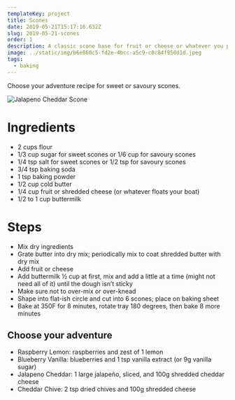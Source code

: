```yaml
---
templateKey: project
title: Scones
date: 2019-05-21T15:17:16.632Z
slug: 2019-05-21-scones
order: 1
description: A classic scone base for fruit or cheese or whatever you please.
image: ../static/img/b6e860c5-fd2e-4bcc-a5c9-c0c84f950d1d.jpeg
tags:
  - baking
---
```


Choose your adventure recipe for sweet or savoury scones.

![Jalapeno Cheddar Scone](images/20200227_130848-1024x768.jpg)

# Ingredients

- 2 cups flour
- 1/3 cup sugar for sweet scones or 1/6 cup for savoury scones
- 1/4 tsp salt for sweet scones or 1/2 tsp for savoury scones
- 3/4 tsp baking soda
- 1 tsp baking powder
- 1/2 cup cold butter
- 1/4 cup fruit or shredded cheese (or whatever floats your boat)
- 1/2 to 1 cup buttermilk

# Steps

- Mix dry ingredients
- Grate butter into dry mix; periodically mix to coat shredded butter with dry mix
- Add fruit or cheese
- Add buttermilk ½ cup at first, mix and add a little at a time (might not need all of it) until the dough isn’t sticky
- Make sure not to over-mix or over-knead
- Shape into flat-ish circle and cut into 6 scones; place on baking sheet
- Bake at 350F for 8 minutes, rotate tray 180 degrees, then bake 8 more minutes

## Choose your adventure

- Raspberry Lemon: raspberries and zest of 1 lemon
- Blueberry Vanilla: blueberries and 1 tsp vanilla extract (or 9g vanilla sugar)
- Jalapeno Cheddar: 1 large jalapeño, sliced, and 100g shredded cheddar cheese
- Cheddar Chive: 2 tsp dried chives and 100g shredded cheese
